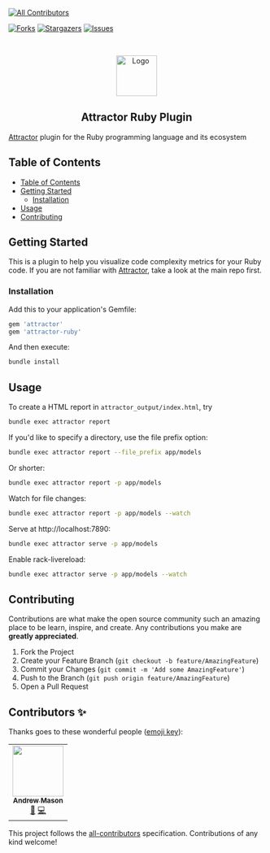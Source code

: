 <!-- MARKDOWN LINKS & IMAGES -->
<!-- ALL-CONTRIBUTORS-BADGE:START - Do not remove or modify this section -->
[![All Contributors](https://img.shields.io/badge/all_contributors-1-orange.svg?style=flat-square)](#contributors-)
<!-- ALL-CONTRIBUTORS-BADGE:END -->
[attractor]: https://github.com/julianrubisch/attractor-ruby
[forks-shield]: https://img.shields.io/github/forks/julianrubisch/attractor-ruby.svg?style=flat-square
[forks-url]: https://github.com/julianrubisch/attractor-ruby/network/members
[stars-shield]: https://img.shields.io/github/stars/julianrubisch/attractor-ruby.svg?style=flat-square
[stars-url]: https://github.com/julianrubisch/attractor-ruby/stargazers
[issues-shield]: https://img.shields.io/github/issues/julianrubisch/attractor-ruby.svg?style=flat-square
[issues-url]: https://github.com/julianrubisch/attractor-ruby/issues
<!-- [license-shield]: https://img.shields.io/github/license/julianrubisch/attractor-ruby.svg?style=flat-square -->
<!-- [license-url]: https://github.com/julianrubisch/attractor-ruby/blob/master/LICENSE.txt -->

<!-- PROJECT SHIELDS -->

[![Forks][forks-shield]][forks-url]
[![Stargazers][stars-shield]][stars-url]
[![Issues][issues-shield]][issues-url]
<!--[![MIT License][license-shield]][license-url]-->


<!-- PROJECT LOGO -->
<br />
<p align="center">
  <a href="https://github.com/julianrubisch/attractor">
    <img src="https://user-images.githubusercontent.com/4352208/65411858-3dc84200-ddee-11e9-99b6-c9cdbeb533c5.png" alt="Logo" width="80" height="80">
  </a>

  <h2 align="center">Attractor Ruby Plugin</h2>
</p>

[Attractor][attractor] plugin for the Ruby programming language and its ecosystem


<!-- TABLE OF CONTENTS -->
## Table of Contents

- [Table of Contents](#table-of-contents)
- [Getting Started](#getting-started)
  - [Installation](#installation)
- [Usage](#usage)
- [Contributing](#contributing)

<!-- GETTING STARTED -->
## Getting Started

This is a plugin to help you visualize code complexity metrics for your Ruby code. If you are not familiar with [Attractor][attractor], take a look at the main repo first.

### Installation

Add this to your application's Gemfile:

```ruby
gem 'attractor'
gem 'attractor-ruby'
```

And then execute:

```sh
bundle install
```

<!-- USAGE EXAMPLES -->
## Usage

To create a HTML report in `attractor_output/index.html`, try

```sh
bundle exec attractor report
```

If you'd like to specify a directory, use the file prefix option:

```sh
bundle exec attractor report --file_prefix app/models
```

Or shorter:

```sh
bundle exec attractor report -p app/models
```

Watch for file changes:

```sh
bundle exec attractor report -p app/models --watch
```

Serve at http://localhost:7890:

```sh
bundle exec attractor serve -p app/models
```

Enable rack-livereload:

```sh
bundle exec attractor serve -p app/models --watch
```

<!-- CONTRIBUTING -->
## Contributing

Contributions are what make the open source community such an amazing place to be learn, inspire, and create. Any contributions you make are **greatly appreciated**.

1. Fork the Project
2. Create your Feature Branch (`git checkout -b feature/AmazingFeature`)
3. Commit your Changes (`git commit -m 'Add some AmazingFeature'`)
4. Push to the Branch (`git push origin feature/AmazingFeature`)
5. Open a Pull Request

<!-- LICENSE -->
<!--## License -->

<!-- Distributed under the MIT License. See `LICENSE` for more information. -->

## Contributors ✨

Thanks goes to these wonderful people ([emoji key](https://allcontributors.org/docs/en/emoji-key)):

<!-- ALL-CONTRIBUTORS-LIST:START - Do not remove or modify this section -->
<!-- prettier-ignore-start -->
<!-- markdownlint-disable -->
<table>
  <tr>
    <td align="center"><a href="https://www.andrewmason.me/"><img src="https://avatars1.githubusercontent.com/u/18423853?v=4" width="100px;" alt=""/><br /><sub><b>Andrew Mason</b></sub></a><br /><a href="https://github.com/julianrubisch/attractor-ruby/commits?author=andrewmcodes" title="Documentation">📖</a> <a href="https://github.com/julianrubisch/attractor-ruby/commits?author=andrewmcodes" title="Code">💻</a></td>
  </tr>
</table>

<!-- markdownlint-enable -->
<!-- prettier-ignore-end -->
<!-- ALL-CONTRIBUTORS-LIST:END -->

This project follows the [all-contributors](https://github.com/all-contributors/all-contributors) specification. Contributions of any kind welcome!